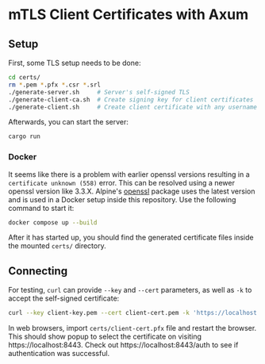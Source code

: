 # mTLS Client Certificates with Axum

## Setup

First, some TLS setup needs to be done:

```sh
cd certs/
rm *.pem *.pfx *.csr *.srl
./generate-server.sh     # Server's self-signed TLS
./generate-client-ca.sh  # Create signing key for client certificates
./generate-client.sh     # Create client certificate with any username (repeatable)
```

Afterwards, you can start the server:

```sh
cargo run
```

### Docker

It seems like there is a problem with earlier openssl versions resulting in a `certificate unknown (558)` error. This can be resolved using a newer openssl version like 3.3.X. Alpine's [openssl](https://pkgs.alpinelinux.org/package/edge/main/armhf/openssl) package uses the latest version and is used in a Docker setup inside this repository. Use the following command to start it:

```sh
docker compose up --build
```

After it has started up, you should find the generated certificate files inside the mounted `certs/` directory.

## Connecting

For testing, `curl` can provide `--key` and `--cert` parameters, as well as `-k` to accept the self-signed certificate:

```sh
curl --key client-key.pem --cert client-cert.pem -k 'https://localhost:8443/auth'
```

In web browsers, import `certs/client-cert.pfx` file and restart the browser. This should show popup to select the certificate on visiting https://localhost:8443. Check out https://localhost:8443/auth to see if authentication was successful.
